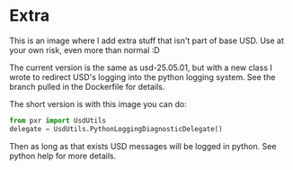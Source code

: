 # Extra

This is an image where I add extra stuff that isn't part of base USD.
Use at your own risk, even more than normal :D

The current version is the same as usd-25.05.01, but with a new class
I wrote to redirect USD's logging into the python logging system.
See the branch pulled in the Dockerfile for details.

The short version is with this image you can do:

```python
from pxr import UsdUtils
delegate = UsdUtils.PythonLoggingDiagnosticDelegate()
```

Then as long as that exists USD messages will be logged in python.
See python help for more details.
